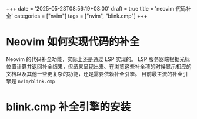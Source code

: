 +++
date = '2025-05-23T08:56:19+08:00'
draft = true
title = 'neovim 代码补全'
categories = ["nvim"]
tags = ["nvim", "blink.cmp"]
+++

# Neovim 如何实现代码的补全
Neovim 的代码补全功能，实际上还是通过 LSP 实现的。
LSP 服务器端根据光标位置计算并返回补全结果，但结果呈现出来、在浏览这些补全项的时候显示相应的文档以及其他一些更复杂的功能，还是需要依赖补全引擎。
目前最主流的补全引擎是 `nvim/blink.cmp`

# blink.cmp 补全引擎的安装

